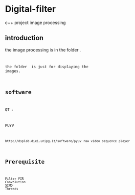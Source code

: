 # Digital-filter
c++ project image processing 

## introduction

the image processing is in the folder <code>.
  
the folder <yuv-viewer-student> is just for displaying the images.

## software

QT : <yuv-viewer-student>
  
PUYV

```
http://dsplab.diei.unipg.it/software/pyuv_raw_video_sequence_player
```

## Prerequisite
```
Filter FIR
Convolution 
SIMD
Threads
```
